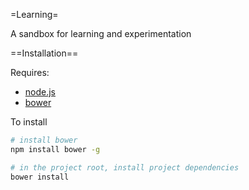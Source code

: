 =Learning=

A sandbox for learning and experimentation

==Installation==

Requires:

* [node.js](nodejs.org)
* [bower](http://bower.io)

To install

```bash
# install bower
npm install bower -g

# in the project root, install project dependencies
bower install
```

